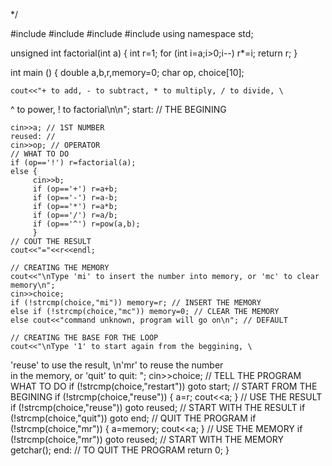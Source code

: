 
*/

#include <iostream>
#include <cstdio>
#include <cmath>
#include <cstring>
using namespace std;

unsigned int factorial(int a) {
         int r=1;
         for (int i=a;i>0;i--) r*=i;
         return r;
}

int main () {
    double a,b,r,memory=0;
    char op, choice[10];

    cout<<"+ to add, - to subtract, * to multiply, / to divide, \
^ to power, ! to factorial\n\n";
    start: // THE BEGINING

    cin>>a; // 1ST NUMBER
    reused: //
    cin>>op; // OPERATOR
    // WHAT TO DO
    if (op=='!') r=factorial(a); 
    else {
         cin>>b;
         if (op=='+') r=a+b;
         if (op=='-') r=a-b;
         if (op=='*') r=a*b;
         if (op=='/') r=a/b;
         if (op=='^') r=pow(a,b);
         }
    // COUT THE RESULT
    cout<<"="<<r<<endl;

    // CREATING THE MEMORY
    cout<<"\nType 'mi' to insert the number into memory, or 'mc' to clear memory\n";
    cin>>choice;
    if (!strcmp(choice,"mi")) memory=r; // INSERT THE MEMORY
    else if (!strcmp(choice,"mc")) memory=0; // CLEAR THE MEMORY
    else cout<<"command unknown, program will go on\n"; // DEFAULT

    // CREATING THE BASE FOR THE LOOP
    cout<<"\nType '1' to start again from the beggining, \
'reuse' to use the result, \n'mr' to reuse the number \
in the memory, or 'quit' to quit: ";
    cin>>choice; // TELL THE PROGRAM WHAT TO DO
    if (!strcmp(choice,"restart")) goto start; // START FROM THE BEGINING
    if (!strcmp(choice,"reuse")) { a=r; cout<<a; } // USE THE RESULT
    if (!strcmp(choice,"reuse")) goto reused; // START WITH THE RESULT
    if (!strcmp(choice,"quit")) goto end; // QUIT THE PROGRAM
    if (!strcmp(choice,"mr")) { a=memory; cout<<a; } // USE THE MEMORY
    if (!strcmp(choice,"mr")) goto reused; // START WITH THE MEMORY
    getchar();
    end: // TO QUIT THE PROGRAM
    return 0;
}
